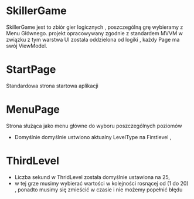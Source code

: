 # SkillerGame
SkillerGame jest to zbiór gier logicznych , poszczególną grę wybieramy z Menu Głównego. projekt opracowywany zgodnie z standardem MVVM w związku z tym warstwa UI została oddzielona od logiki , każdy Page ma swój ViewModel.

# StartPage
Standardowa strona startowa aplikacji

# MenuPage
Strona służąca jako menu główne do wyboru poszczególnych poziomów
  - Domyślnie domyślnie ustwiono aktualny LevelType na Firstlevel ,
  
# ThirdLevel
  - Liczba sekund w ThridLevel została domyślnie ustawiona na 25,
  - w tej grze musimy wybierać wartości w kolejności rosnącej od (1 do 20) , ponadto musimy się zmieścić w czasie i nie możemy popełnić       błędu
  
